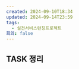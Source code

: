 ```yaml
---
created: 2024-09-10T18:34
updated: 2024-09-14T23:59
tags:
  - 실전서비스런칭프로젝트
회의: false
---
```

## TASK 정리

